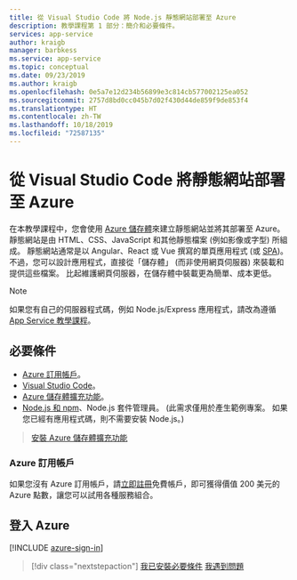 ```yaml
---
title: 從 Visual Studio Code 將 Node.js 靜態網站部署至 Azure
description: 教學課程第 1 部分：簡介和必要條件。
services: app-service
author: kraigb
manager: barbkess
ms.service: app-service
ms.topic: conceptual
ms.date: 09/23/2019
ms.author: kraigb
ms.openlocfilehash: 0e5a7e12d234b56899e3c814cb577002125ea052
ms.sourcegitcommit: 2757d8bd0cc045b7d02f430d44de859f9de853f4
ms.translationtype: HT
ms.contentlocale: zh-TW
ms.lasthandoff: 10/18/2019
ms.locfileid: "72587135"
---
```

# <a name="deploy-a-static-website-to-azure-from-visual-studio-code"></a>從 Visual Studio Code 將靜態網站部署至 Azure

在本教學課程中，您會使用 [Azure 儲存體](https://docs.microsoft.com/azure/storage)來建立靜態網站並將其部署至 Azure。 靜態網站是由 HTML、CSS、JavaScript 和其他靜態檔案 (例如影像或字型) 所組成。 靜態網站通常是以 Angular、React 或 Vue 撰寫的單頁應用程式 (或 [SPA](https://en.wikipedia.org/wiki/Single-page_application))。 不過，您可以設計應用程式，直接從「儲存體」  (而非使用網頁伺服器) 來裝載和提供這些檔案。 比起維護網頁伺服器，在儲存體中裝載更為簡單、成本更低。

> [!NOTE]
> 如果您有自己的伺服器程式碼，例如 Node.js/Express 應用程式，請改為遵循 [App Service 教學課程](tutorial-vscode-azure-app-service-node-01.md)。

## <a name="prerequisites"></a>必要條件

- [Azure 訂用帳戶](#azure-subscription)。
- [Visual Studio Code](https://code.visualstudio.com/)。
- [Azure 儲存體擴充功能](https://marketplace.visualstudio.com/items?itemName=ms-azuretools.vscode-azurestorage)。
- [Node.js 和 npm](https://nodejs.org/en/download)、Node.js 套件管理員。 (此需求僅用於產生範例專案。 如果您已經有應用程式碼，則不需要安裝 Node.js。)

> <a class="tutorial-install-extension-btn" href="vscode:extension/ms-azuretools.vscode-azurestorage">安裝 Azure 儲存體擴充功能</a>

### <a name="azure-subscription"></a>Azure 訂用帳戶

如果您沒有 Azure 訂用帳戶，請[立即註冊](https://azure.microsoft.com/en-us/free/?utm_source=campaign&utm_campaign=vscode-tutorial-static-website&mktingSource=vscode-tutorial-static-website)免費帳戶，即可獲得價值 200 美元的 Azure 點數，讓您可以試用各種服務組合。

## <a name="sign-in-to-azure"></a>登入 Azure

[!INCLUDE [azure-sign-in](includes/azure-sign-in.md)]

> [!div class="nextstepaction"]
> [我已安裝必要條件](tutorial-vscode-static-website-node-02.md) [我遇到問題](https://www.research.net/r/PWZWZ52?tutorial=node-deployment-staticwebsite&step=getting-started)
